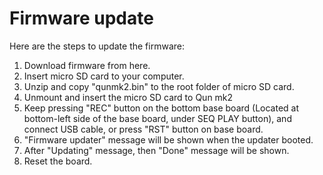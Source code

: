 # Firmware update

Here are the steps to update the firmware:

1. Download firmware from here.
2. Insert micro SD card to your computer.
3. Unzip and copy "qunmk2.bin" to the root folder of micro SD card.
4. Unmount and insert the micro SD card to Qun mk2
5. Keep pressing "REC" button on the bottom base board (Located at bottom-left side of the base board, under SEQ PLAY button), and connect USB cable, or press "RST" button on base board.
6. "Firmware updater" message will be shown when the updater booted.
7. After "Updating" message, then "Done" message will be shown.
8. Reset the board.
